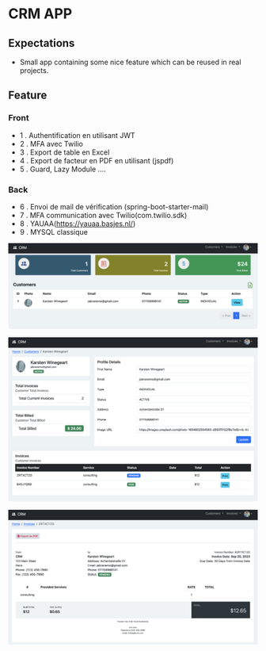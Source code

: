 # CRM APP 


## Expectations
- Small app containing some nice feature which can be reused in real projects.


## Feature

### Front
- 1 . Authentification en utilisant JWT
- 2 . MFA avec Twilio
- 3 . Export de table en Excel
- 4 . Export de facteur en PDF en utilisant (jspdf)
- 5 . Guard, Lazy Module ....

### Back
- 6 . Envoi de mail de vérification (spring-boot-starter-mail)
- 7 . MFA communication avec Twilio(com.twilio.sdk)
- 8 . YAUAA(https://yauaa.basjes.nl/)
- 9 . MYSQL classique

![Screenshot](img/img1.png)

![Screenshot](img/img2.png)

![Screenshot](img/img3.png)






